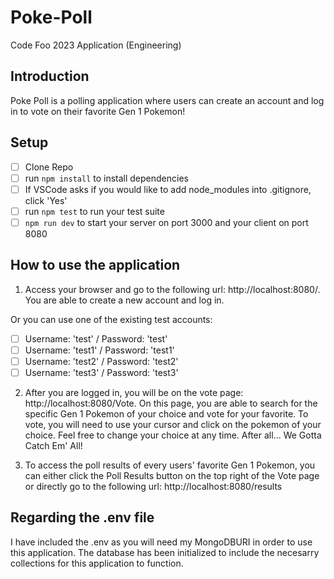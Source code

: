 # Poke-Poll
Code Foo 2023 Application (Engineering)

## Introduction
Poke Poll is a polling application where users can create an account and log in to vote on their favorite Gen 1 Pokemon!

## Setup
- [ ]  Clone Repo
- [ ]  run `npm install` to install dependencies
- [ ]  If VSCode asks if you would like to add node_modules into .gitignore, click 'Yes'
- [ ]  run `npm test` to run your test suite
- [ ] `npm run dev` to start your server on port 3000 and your client on port 8080

## How to use the application
1. Access your browser and go to the following url: http://localhost:8080/. You are able to create a new account and log in.

Or you can use one of the existing test accounts: 

- [ ]  Username: 'test' / Password: 'test'
- [ ]  Username: 'test1' / Password: 'test1'
- [ ]  Username: 'test2' / Password: 'test2'
- [ ]  Username: 'test3' / Password: 'test3'

2. After you are logged in, you will be on the vote page: http://localhost:8080/Vote. 
On this page, you are able to search for the specific Gen 1 Pokemon of your choice and vote for your favorite.
To vote, you will need to use your cursor and click on the pokemon of your choice. 
Feel free to change your choice at any time. After all... We Gotta Catch Em' All!

3. To access the poll results of every users' favorite Gen 1 Pokemon, you can either click the Poll Results button on the top right of the Vote page or directly go to the following url: http://localhost:8080/results

## Regarding the .env file
I have included the .env as you will need my MongoDBURI in order to use this application. The database has been initialized to include the necesarry collections for this application to function.
